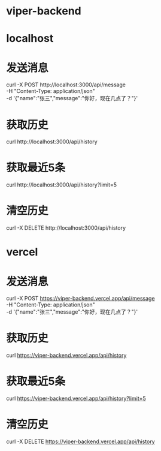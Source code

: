 # viper-backend


# localhost

# 发送消息
curl -X POST http://localhost:3000/api/message \
  -H "Content-Type: application/json" \
  -d '{"name":"张三","message":"你好，现在几点了？"}'

# 获取历史
curl http://localhost:3000/api/history

# 获取最近5条
curl http://localhost:3000/api/history?limit=5

# 清空历史
curl -X DELETE http://localhost:3000/api/history


# vercel

# 发送消息
curl -X POST https://viper-backend.vercel.app/api/message \
  -H "Content-Type: application/json" \
  -d '{"name":"张三","message":"你好，现在几点了？"}'

# 获取历史
curl https://viper-backend.vercel.app/api/history

# 获取最近5条
curl https://viper-backend.vercel.app/api/history?limit=5

# 清空历史
curl -X DELETE https://viper-backend.vercel.app/api/history

